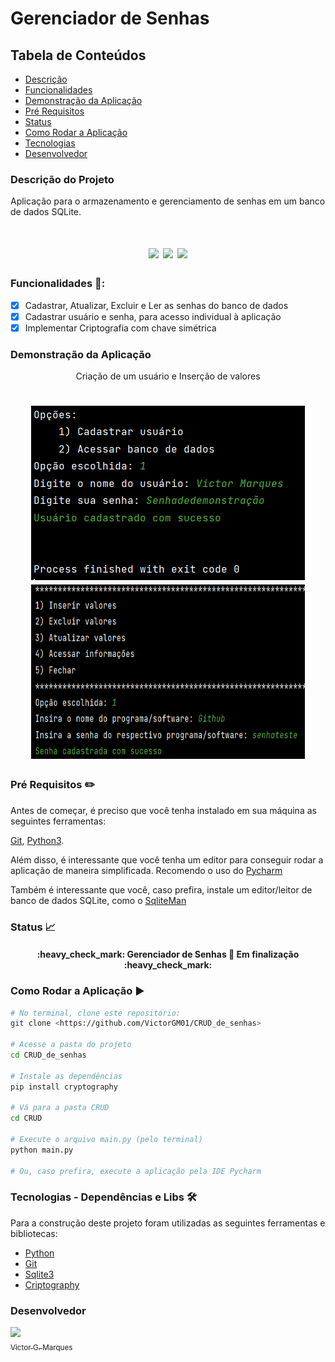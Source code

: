 # Gerenciador de Senhas

## Tabela de Conteúdos
* [Descrição](#descrição-do-projeto)
* [Funcionalidades](#funcionalidades-)
* [Demonstração da Aplicação](#demonstração-da-aplicação)
* [Pré Requisitos](#pré-requisitos-pencil2)
* [Status](#status-chart_with_upwards_trend)
* [Como Rodar a Aplicação](#como-rodar-a-aplicação-)
* [Tecnologias](#tecnologias---dependências-e-libs-hammer_and_wrench)
* [Desenvolvedor](#desenvolvedor)

### Descrição do Projeto
Aplicação para o armazenamento e gerenciamento de senhas em um banco de dados SQLite.

<h1 align="center">
    <img src="https://img.shields.io/github/license/VictorGM01/CRUD_de_senhas?style=for-the-badge"/>
    <img src="https://img.shields.io/static/v1?label=linguagem&message=python&color=blue&style=for-the-badge&logo=PYTHON"/>
    <img src="https://img.shields.io/static/v1?label=BD&message=SQLite&color=purple&style=for-the-badge"/>
</h1>

### Funcionalidades 🏁:

- [x] Cadastrar, Atualizar, Excluir e Ler as senhas do banco de dados
- [x] Cadastrar usuário e senha, para acesso individual à aplicação
- [x] Implementar Criptografia com chave simétrica

### Demonstração da Aplicação
<p align="center"> Criação de um usuário e Inserção de valores</p>
<h1 align="center">
    <img src="/assets/img.png"/>
    <img src="/assets/insere.png" width="438" height="279"/>
</h1>

### Pré Requisitos :pencil2:
Antes de começar, é preciso que você tenha instalado em sua máquina as seguintes ferramentas:

[Git](https://git-scm.com/), [Python3](https://www.python.org/downloads/release/python-390/).

Além disso, é interessante que você tenha um editor para conseguir rodar a aplicação de maneira simplificada. Recomendo o uso do [Pycharm](https://www.jetbrains.com/pycharm/download/#section=windows)

Também é interessante que você, caso prefira, instale um editor/leitor de banco de dados SQLite, como o [SqliteMan](https://www.microsoft.com/pt-br/p/sqliteman/9n21tfj4zsv0#activetab=pivot:overviewtab)

### Status :chart_with_upwards_trend:

<h4 align="center">
    :heavy_check_mark: Gerenciador de Senhas 🚀 Em finalização :heavy_check_mark:
</h4>

### Como Rodar a Aplicação ▶
```bash
# No terminal, clone este repositório:
git clone <https://github.com/VictorGM01/CRUD_de_senhas>

# Acesse a pasta do projeto
cd CRUD_de_senhas

# Instale as dependências
pip install cryptography

# Vá para a pasta CRUD
cd CRUD

# Execute o arquivo main.py (pelo terminal)
python main.py

# Ou, caso prefira, execute a aplicação pela IDE Pycharm

````

### Tecnologias - Dependências e Libs :hammer_and_wrench:

Para a construção deste projeto foram utilizadas as seguintes ferramentas e bibliotecas:

- [Python](https://www.python.org/downloads/release/python-390/)
- [Git](https://git-scm.com/)
- [Sqlite3](https://docs.python.org/3/library/sqlite3.html)
- [Criptography](https://cryptography.io/en/latest/)

### Desenvolvedor
[<img src="https://avatars.githubusercontent.com/u/86068797?s=400&u=043c0b1479770ac997f0cf5a31c986a2815ce810&v=4" width=115 > <br> <sub> Victor G. Marques </sub>](https://github.com/VictorGM01) 